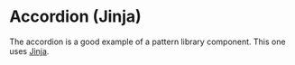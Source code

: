 # Accordion (Jinja)

The accordion is a good example of a pattern library component. This one uses [Jinja](https://jinja.palletsprojects.com/).
